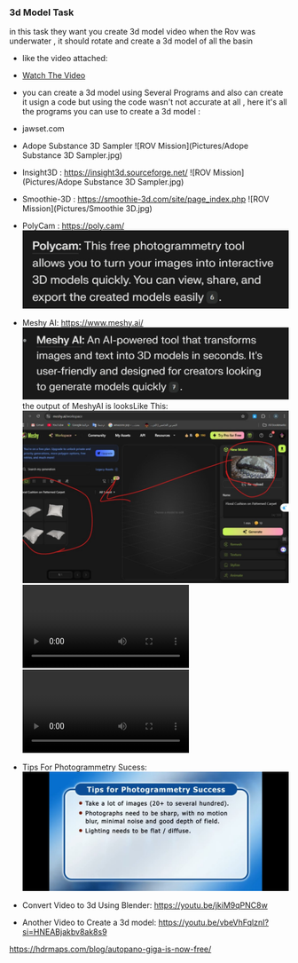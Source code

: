 ### 3d Model Task
in this task they want you create 3d model video when the Rov was underwater , it should  rotate and create a 3d model of all the basin

- like the video attached:
- [Watch The Video](https://github.com/AmiraSayedMohamed/ROV_Competition_Missions/blob/master/ROV_Competition_2025/missions_codes/3D_model/ThreeDModel_Output.mp4) 

- you can create a 3d model using Several Programs and also can create it usign a code but using the code wasn't not accurate at all , here it's all the programs you can use to create a 3d model :
- jawset.com

- Adope Substance 3D Sampler
![ROV Mission](Pictures/Adope Substance 3D Sampler.jpg) 

- Insight3D :
https://insight3d.sourceforge.net/
![ROV Mission](Pictures/Adope Substance 3D Sampler.jpg) 

- Smoothie-3D :
https://smoothie-3d.com/site/page_index.php
![ROV Mission](Pictures/Smoothie 3D.jpg)

- PolyCam :
https://poly.cam/
![ROV Mission](https://github.com/AmiraSayedMohamed/ROV_Competition_Missions/blob/master/ROV_Competition_2025/Pictures%20And%20Videos/PolyCam.jpg)

- Meshy AI:
https://www.meshy.ai/
![ROV Mission](https://github.com/AmiraSayedMohamed/ROV_Competition_Missions/blob/master/ROV_Competition_2025/Pictures%20And%20Videos/MeshyAI.jpg)
the output of MeshyAI is looksLike This:
![ROV Mission](https://github.com/AmiraSayedMohamed/ROV_Competition_Missions/blob/master/ROV_Competition_2025/Pictures%20And%20Videos/meshyAiOutput.jpg)
![Watch Meshy AI Video Output 1](https://github.com/AmiraSayedMohamed/ROV_Competition_Missions/blob/master/ROV_Competition_2025/Pictures%20And%20Videos/MeshyAIVideoOutput1.mp4)
![Watch Meshy AI Video Output 2](https://github.com/AmiraSayedMohamed/ROV_Competition_Missions/blob/master/ROV_Competition_2025/Pictures%20And%20Videos/MeshyAIVideoOutput2.mp4)

- Tips For Photogrammetry Sucess:
![ROV Mission](https://github.com/AmiraSayedMohamed/ROV_Competition_Missions/blob/master/ROV_Competition_2025/Pictures%20And%20Videos/TipsForPhotogrammetrySucess.jpg)

- Convert Video to 3d Using Blender:
https://youtu.be/jkiM9qPNC8w

- Another Video to Create a 3d model:
https://youtu.be/vbeVhFqlznI?si=HNEABjakbv8ak8s9

https://hdrmaps.com/blog/autopano-giga-is-now-free/
